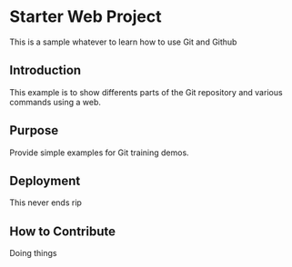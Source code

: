 # Starter Web Project
This is a sample whatever to learn how to use Git and Github

## Introduction
This example is to show differents parts of the Git repository and various commands using a web.

## Purpose
Provide simple examples for Git training demos.

## Deployment
This never ends rip

## How to Contribute
Doing things
